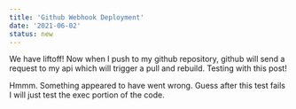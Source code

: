 ```yaml
---
title: 'Github Webhook Deployment'
date: '2021-06-02'
status: new
---
```


We have liftoff! Now when I push to my github repository, github will send a request to my api which will trigger a pull and rebuild. Testing with this post!

Hmmm. Something appeared to have went wrong. Guess after this test fails I will just test the exec portion of the code.

